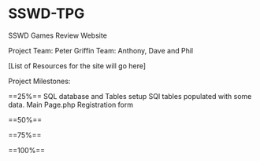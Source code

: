 # SSWD-TPG
SSWD Games Review Website

Project Team: Peter Griffin
Team: Anthony, Dave and Phil 

[List of Resources for the site will go here]

Project Milestones: 

==25%==
SQL database and Tables setup
SQl tables populated with some data.
Main Page.php 
Registration form 


==50%==

==75%==

==100%==
